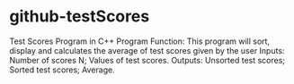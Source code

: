 # github-testScores
Test Scores Program in C++
Program Function: This program will sort, display and calculates
the average of test scores given by the user
Inputs:  Number of scores N; Values of test scores.
Outputs: Unsorted test scores; Sorted test scores; Average.